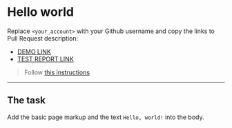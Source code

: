 # Hello world
Replace `<your_account>` with your Github username and copy the links to Pull Request description:
- [DEMO LINK](https://JohnRust12.github.io/layout_hello-world/)
- [TEST REPORT LINK](https://JohnRust12.github.io/layout_hello-world/report/html_report/)

> Follow [this instructions](https://mate-academy.github.io/layout_task-guideline/#how-to-solve-the-layout-tasks-on-github)
___

## The task 
Add the basic page markup and the text `Hello, world!` into the body.
